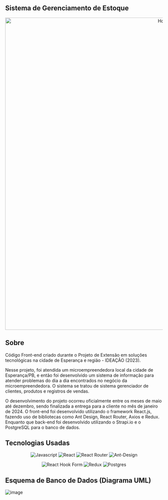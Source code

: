 ## Sistema de Gerenciamento de Estoque

<p align="center">
  <img src="https://github.com/Pedroo722/Gerenciamento-de-Estoque/assets/132232273/8da0cc0e-d3e0-40fd-86ea-c73a64f91af7" width="1000px" alt="Home">
</p>

## Sobre 

Código Front-end criado durante o Projeto de Extensão em soluções tecnológicas na cidade de Esperança e região - IDEAÇÂO (2023).

Nesse projeto, foi atendida um microempreendedora local da cidade de Esperança/PB, e então foi desenvolvido um sistema de informação para atender problemas do dia a dia encontrados no negócio da microempreendedora. O sistema se tratou de sistema gerenciador de clientes, produtos e registros de vendas. 

O desenvolvimento do projeto ocorreu oficialmente entre os meses de maio até dezembro, sendo finalizada a entrega para a cliente no mês de janeiro de 2024. O front-end foi desenvolvido utilizando o framework React.js, fazendo uso de bibliotecas como Ant Design, React Router, Axios e Redux. Enquanto que back-end foi desenvolvido utilizando o Strapi.io e o PostgreSQL para o banco de dados.

## Tecnologias Usadas


<div align="center">

![Javascript](https://img.shields.io/badge/javascript-%23323330?style=for-the-badge&logo=javascript&logoColor=%23F7DF1E)
![React](https://img.shields.io/badge/react-%2320232a?style=for-the-badge&logo=react&logoColor=%2361DAFB)
![React Router](https://img.shields.io/badge/React_Router-CA4245?style=for-the-badge&logo=react-router&logoColor=white)
![Ant-Design](https://img.shields.io/badge/-AntDesign-%230170FE?style=for-the-badge&logo=ant-design&logoColor=white)

![React Hook Form](https://img.shields.io/badge/React%20Hook%20Form-%23EC5990.svg?style=for-the-badge&logo=reacthookform&logoColor=white)
![Redux](https://img.shields.io/badge/redux-%23593d88.svg?style=for-the-badge&logo=redux&logoColor=white)
![Postgres](https://img.shields.io/badge/postgres-%23316192.svg?style=for-the-badge&logo=postgresql&logoColor=white)

</div>


## Esquema de Banco de Dados (Diagrama UML)

![image](https://github.com/Pedroo722/Gerenciamento-de-Estoque/assets/132232273/5402f8c0-037c-4675-ac0b-5f2972464bcd)
